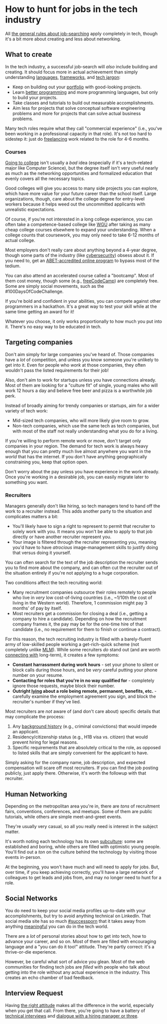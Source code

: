 
# How to hunt for jobs in the tech industry

All [the general rules about job-searching](jobs-4_hunt.md) apply completely in tech, though it's a bit more about creating and less about networking.

## What to create

In the tech industry, a successful job-search will *also* include building and creating. It should focus more in actual achievement than simply understanding [languages](computers-languages.md), [frameworks](computers-programming.md), and [tech jargon](glossary-computers.md):

- Keep on building out your [portfolio](jobs-3_image-cs.md) with good-looking projects.
- Learn [better programming](programming-tech.md) and more programming languages, but only to build your projects.
- Take classes and tutorials to build out measurable accomplishments.
- Aim less for projects that solve conceptual software engineering problems and more for projects that can solve actual business problems.

Many tech roles require what they call "commercial experience" (i.e., you've been working in a professional capacity in that role). It's not too hard to sidestep it: just do [freelancing](entrepreneur-4_freelancing-cs.md) work related to the role for 4-6 months.

### Courses

[Going to college](jobs-college.md) isn't usually a *bad* idea (especially if it's a tech-related major like Computer Science), but the degree itself isn't very useful nearly as much as the networking opportunities and formalized education that evenly covers all the necessary topics.

Good colleges will give you access to many side projects you can explore, which have more value for your future career than the school itself. Large organizations, though, care about the college degree for entry-level workers because it helps weed out the uncommitted applicants with unrealistic expectations.

Of course, if you're not interested in a long college experience, you can often take a competence-based college like [WGU](https://www.wgu.edu/) after taking as many cheap college courses elsewhere to expand your understanding. When a college counts that coursework, you may only need to take 6-12 months of actual college.

Most employers don't really care about anything beyond a 4-year degree, though some parts of the industry (like [cybersecurity](computers-cysec.md)) obsess about it. If you need to, get an [ABET-accredited online program](https://www.abet.org/accreditation/find-programs/) to bypass most of the tedium.

You can also attend an accelerated course called a "bootcamp". Most of them cost money, though some (e.g., [freeCodeCamp](https://www.freecodecamp.org/)) are completely free. Some are simply social movements, such as the #100DaysOfCodeChallenge.

If you're bold and confident in your abilities, you can compete against other programmers in a hackathon. It's a great way to test your skill while at the same time getting an award for it!

Whatever you choose, it only works proportionally to how much you put into it. There's no easy way to be educated in tech.

## Targeting companies

Don't aim simply for large companies you've heard of. Those companies have a *lot* of competition, and unless you know someone you're unlikely to get into it. Even for people who *work* at those companies, they often wouldn't pass the listed requirements for their job!

Also, don't aim to work for startups unless you have connections already. Most of them are looking for a "culture fit" of single, young males who will work 12 hours a day and believe free beer and pizza is a worthwhile job perk.

Instead of broadly aiming for trendy companies or startups, aim for a wider variety of tech work:

- Mid-sized tech companies, who will more likely give room to grow.
- Non-tech companies, which use the same tech as tech companies, but with most of the staff not really understanding what you do for a living.

If you're willing to perform remote work or move, don't target only companies in your region. The demand for tech work is always heavy enough that you can pretty much live almost anywhere you want in the *world* that has the internet. If you don't have anything geographically constraining you, keep that option open.

Don't worry about the pay unless you have experience in the work already. Once you're working in a desirable job, you can easily migrate later to something you want.

### Recruiters

Managers generally don't like hiring, so tech managers tend to hand off the work to a recruiter instead. This adds another party to the situation and complicates matters a bit:

- You'll likely have to sign a right to represent to permit that recruiter to solely work with you. It means you won't be able to apply to that job directly or have another recruiter represent you.
- Your image is filtered through the recruiter representing you, meaning you'd have to have *atrocious* image-management skills to justify doing that versus doing it yourself.

You can often search for the text of the job description the recruiter sends you to find more about the company, and can often cut the recruiter out of the situation entirely if you're not applying to a huge corporation.

Two conditions affect the tech recruiting world:

- Many recruitment companies outsource their roles remotely to people who live in *very* low cost-of-living countries (i.e., ~1/10th the cost of living in the Western world). Therefore, 1 commission might pay 3 months' of pay by itself.
- Most recruiters get a commission for closing a deal (i.e., getting a company to hire a candidate). Depending on how the recruitment company frames it, the pay may be for the one-time hire of that candidate (i.e., no requirement for them to finish or continue a contract).

For this reason, the tech recruiting industry is filled with a barely-fluent army of low-skilled people working a get-rich-quick scheme (not completely unlike [MLM](marketing-mlm.md)). While some recruiters *do* stand out (and are worth [connecting with](jobs-5_interview-cs.md) long-term), it creates a few symptoms:

- **Constant harrassment during work hours** - set your phone to silent or block calls during those hours, and be *very* careful putting your phone number on your resume.
- **Contacting for roles that you're in no way qualified for** - completely ignore those requests, maybe block their number.
- **Outright [lying](people-lying.md) about a role being remote, permanent, benefits, etc.** - carefully examine the employment agreement you sign, and block the recruiter's number if they've lied.

Most recruiters are *not* aware of (and don't care about) specific details that may complicate the process:

1. Any [background history](people-image-modern.md) (e.g., criminal convictions) that would impede an applicant.
2. Residency/citizenship status (e.g., H1B visa vs. citizen) that would prevent hiring for legal reasons.
3. Specific requirements that are absolutely critical to the role, as opposed to listed skills that are simply convenient for the applicant to have.

Simply asking for the company name, job description, and expected compensation will scare off most recruiters. If you can find the job posting publicly, just apply there. Otherwise, it's worth the followup with that recruiter.

## Human Networking

Depending on the metropolitan area you're in, there are *tons* of recruitment fairs, conventions, conferences, and meetups. Some of them are public tutorials, while others are simple meet-and-greet events.

They're usually very casual, so all you really need is interest in the subject matter.

It's worth noting each technology has its own [subculture](people-culture.md): some are established and boring, while others are filled with optimistic young people. You'll find out a *ton* on the culture behind the technology by visiting those events in-person.

At the beginning, you won't have much and will need to apply for jobs. But, over time, if you keep achieving correctly, you'll have a large network of colleagues to get leads and jobs from, and may no longer need to hunt for a role.

## Social Networks

You do need to keep your social media profiles up-to-date with your accomplishments, but try to avoid anything technical on LinkedIn. That social media site has so much [#successporn](success-1_why.md) that it takes away from anything [meaningful](meaning.md) you can do in the tech world.

There are a *lot* of personal stories about how to get into tech, how to advance your career, and so on. Most of them are filled with encouraging language and a "you can do it too!" attitude. They're partly correct: it's a thrive-or-die experience.

However, be careful what sort of advice you glean. Most of the web communities for finding tech jobs are *filled* with people who talk about getting into the role without any actual experience in the industry. This creates an echo chamber of bad feedback.

## Interview Request

Having [the right attitude](success-2_attitude.md) makes all the difference in the world, especially when you get that call. From there, you're going to have a battery of [technical interviews](jobs-5_interview-technical.md) and [dialogue with a hiring manager or three](jobs-5_interview-cs.md).
